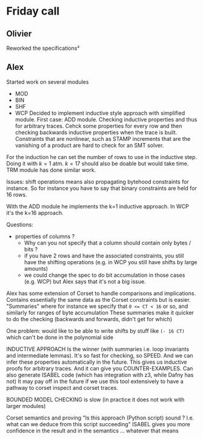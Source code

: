 # Friday call

## Olivier

Reworked the specifications²

## Alex

Started work on several modules
- MOD
- BIN
- SHF
- WCP
Decided to implement inductive style approach with simplified module. First case: ADD module. Checking inductive properties and thus for arbitrary traces.
Cehck some properties for every row and then checking backwards inductive properties when the trace is built. 
Constraints that are nonlinear, such as STAMP increments that are the vanishing of a product are hard to check for an SMT solver. 

For the induction he can set the number of rows to use in the inductive step. Doing it with $k=1$ atm. $k=17$ should also be doable but would take time.
TRM module has done similar work.

Issues: shift operations means also propagating bytehood constraints for instance.
So for instance you have to say that binary constraints are held for 16 rows.

With the ADD module he implements the k=1 inductive approach.
In WCP it's the k=16 approach.

Questions:
- properties of columns ?
	- Why can you not specify that a column should contain only bytes / bits ?
	- if you have 2 rows and have the associated constraints, you still have the shifting operations (e.g. in WCP you still have shifts by large amounts) 
	- we could change the spec to do bit accumulation in those cases (e.g. WCP) but Alex says that it's not a big issue.

Alex has some extension of Corset to handle comparisons and implications.
Contains essentially the same data as the Corset constraints but is easier.
"Summaries" where for instance we specify that `0 <= CT < 16` or so, and similarly for ranges of byte accumulation
These summaries make it quicker to do the checking (backwards and forwards, didn't get for which) 

One problem: would like to be able to write shifts by stuff like `(- 16 CT)` which can't be done in the polynomial side

INDUCTIVE APPROACH Is the winner (with summaries i.e. loop invariants and intermediate lemmas). It's so fast for checking, so SPEED. And we can infer these properties automatically in the future. This gives us inductive proofs for arbitrary traces. And it can give you COUNTER-EXAMPLES. Can also generate ISABEL code (which has integration with z3, while Dafny has not)
It may pay off in the future if we use this tool extensively to have a pathway to corset inspect and corset traces. 

BOUNDED MODEL CHECKING is slow (in practice it does not work with larger modules)

Corset semantics and proving
"Is this approach (Python script) sound ? I.e. what can we deduce from this script succeeding"
ISABEL gives you more confidence in the result and in the semantics ... whatever that means
